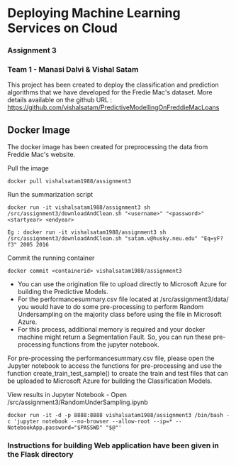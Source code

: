 # Deploying Machine Learning Services on Cloud
### Assignment 3
### Team 1 - Manasi Dalvi & Vishal Satam

This project has been created to deploy the classification and prediction algorithms that we have developed for the Fredie Mac's dataset. More details available on the github URL :  https://github.com/vishalsatam/PredictiveModellingOnFreddieMacLoans

## Docker Image

The docker image has been created for preprocessing the data from Freddie Mac's website.

Pull the image
```
docker pull vishalsatam1988/assignment3
```
Run the summarization script
```
docker run -it vishalsatam1988/assignment3 sh /src/assignment3/downloadAndClean.sh "<username>" "<password>" <startyear> <endyear>
```
```
Eg : docker run -it vishalsatam1988/assignment3 sh /src/assignment3/downloadAndClean.sh "satam.v@husky.neu.edu" "Eq=yF?f3" 2005 2016
```

Commit the running container
```
docker commit <containerid> vishalsatam1988/assignment3
```

* You can use the origination file to upload directly to Microsoft Azure for building the Predictive Models. 
* For the performancesummary.csv file located at /src/assignment3/data/ you would have to do some pre-processing to perform Random Undersampling on the majority class before using the file in Microsoft Azure.
* For this process, additional memory is required and your docker machine might return a Segmentation Fault. So, you can run these pre-processing functions from the jupyter notebook.

For pre-processing the performancesummary.csv file, please open the Jupyter notebook to access the functions for pre-processing and use the function create_train_test_sample() to create the train and test files that can be uploaded to Microsoft Azure for building the Classification Models.

View results in Jupyter Notebook - Open /src/assignment3/RandomUnderSampling.ipynb
```
docker run -it -d -p 8888:8888 vishalsatam1988/assignment3 /bin/bash -c 'jupyter notebook --no-browser --allow-root --ip=* --NotebookApp.password="$PASSWD" "$@"'
```

### Instructions for building Web application have been given in the Flask directory